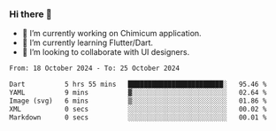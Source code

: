 ### Hi there 👋

<!--
**devcat37/devcat37** is a ✨ _special_ ✨ repository because its `README.md` (this file) appears on your GitHub profile.-->


- 🔭 I’m currently working on Chimicum application.
- 🌱 I’m currently learning Flutter/Dart.
- 👯 I’m looking to collaborate with UI designers.
<!-- - 🤔 I’m looking for help with ... -->

<!--START_SECTION:waka-->

```txt
From: 18 October 2024 - To: 25 October 2024

Dart          5 hrs 55 mins   ████████████████████████░   95.46 %
YAML          9 mins          ▓░░░░░░░░░░░░░░░░░░░░░░░░   02.64 %
Image (svg)   6 mins          ▒░░░░░░░░░░░░░░░░░░░░░░░░   01.86 %
XML           0 secs          ░░░░░░░░░░░░░░░░░░░░░░░░░   00.02 %
Markdown      0 secs          ░░░░░░░░░░░░░░░░░░░░░░░░░   00.01 %
```

<!--END_SECTION:waka-->

